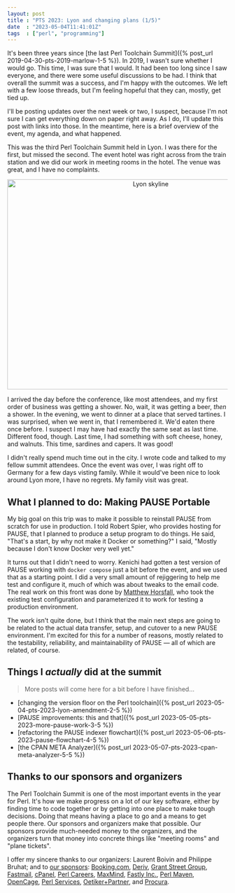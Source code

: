 ```yaml
---
layout: post
title : "PTS 2023: Lyon and changing plans (1/5)"
date  : "2023-05-04T11:41:01Z"
tags  : ["perl", "programming"]
---
```


It's been three years since [the last Perl Toolchain Summit]({% post_url
2019-04-30-pts-2019-marlow-1-5 %}).  In 2019, I wasn't sure whether I would go.
This time, I was sure that I would.  It had been too long since I saw everyone,
and there were some useful discussions to be had.  I think that overall the
summit was a success, and I'm happy with the outcomes.  We left with a few
loose threads, but I'm feeling hopeful that they can, mostly, get tied up.

I'll be posting updates over the next week or two, I suspect, because I'm not
sure I can get everything down on paper right away.  As I do, I'll update this
post with links into those.  In the meantime, here is a brief overview of the
event, my agenda, and what happened.

This was the third Perl Toolchain Summit held in Lyon.  I was there for the
first, but missed the second.  The event hotel was right across from the train
station and we did our work in meeting rooms in the hotel.  The venue was
great, and I have no complaints.

<center>
<a data-flickr-embed="true" href="https://www.flickr.com/photos/rjbs/52868599556/in/album-72177720307993761/" title="Lyon skyline"><img src="https://live.staticflickr.com/65535/52868599556_9513582b93_z.jpg" width="640" height="480" alt="Lyon skyline"/></a><script async src="//embedr.flickr.com/assets/client-code.js" charset="utf-8"></script>
</center>

I arrived the day before the conference, like most attendees, and my first
order of business was getting a shower.  No, wait, it was getting a beer,
*then* a shower.  In the evening, we went to dinner at a place that served
tartines.  I was surprised, when we went in, that I remembered it.  We'd eaten
there once before.  I suspect I may have had exactly the same seat as last
time.  Different food, though.  Last time, I had something with soft cheese,
honey, and walnuts.  This time, sardines and capers.  It was good!

I didn't really spend much time out in the city.  I wrote code and talked to my
fellow summit attendees.  Once the event was over, I was right off to Germany
for a few days visting family.  While it would've been nice to look around Lyon
more, I have no regrets.  My family visit was great.

## What I planned to do: Making PAUSE Portable

My big goal on this trip was to make it possible to reinstall PAUSE from
scratch for use in production.  I told Robert Spier, who provides hosting for
PAUSE, that I planned to produce a setup program to do things.  He said,
"That's a start, by why not make it Docker or something?"  I said, "Mostly
because I don't know Docker very well yet."

It turns out that I didn't need to worry.  Kenichi had gotten a test version of
PAUSE working with `docker compose` just a bit before the event, and we used
that as a starting point.  I did a very small amount of rejiggering to help me
test and configure it, much of which was about tweaks to the email code.  The
real work on this front was done by [Matthew
Horsfall](https://metacpan.org/author/WOLFSAGE), who took the existing test
configuration and parameterized it to work for testing a production
environment.

The work isn't quite done, but I think that the main next steps are going to be
related to the actual data transfer, setup, and cutover to a new PAUSE
environment.  I'm excited for this for a number of reasons, mostly related to
the testability, reliability, and maintainability of PAUSE — all of which are
related, of course.

## Things I *actually* did at the summit

> More posts will come here for a bit before I have finished…

* [changing the version floor on the Perl toolchain]({% post_url 2023-05-04-pts-2023-lyon-amendment-2-5 %})
* [PAUSE improvements: this and that]({% post_url 2023-05-05-pts-2023-more-pause-work-3-5 %})
* [refactoring the PAUSE indexer flowchart]({% post_url 2023-05-06-pts-2023-pause-flowchart-4-5 %})
* [the CPAN META Analyzer]({% post_url 2023-05-07-pts-2023-cpan-meta-analyzer-5-5 %})

## Thanks to our sponsors and organizers

The Perl Toolchain Summit is one of the most important events in the year for
Perl.  It's how we make progress on a lot of our key software, either by
finding time to code together or by getting into one place to make tough
decisions.  Doing that means having a place to go and a means to get people
there.  Our sponsors and organizers make that possible.  Our sponsors provide
much-needed money to the organizers, and the organizers turn that money into
concrete things like "meeting rooms" and "plane tickets".

I offer my sincere thanks to our organizers: Laurent Boivin and Philippe
Bruhat; and to [our
sponsors](http://perltoolchainsummit.org/pts2023/sponsors.html):
[Booking.com](https://www.booking.com), [Deriv](https://deriv.com), [Grant
Street Group](https://www.grantstreet.com),
[Fastmail](https://www.fastmail.com), [cPanel](https://cpanel.com), [Perl
Careers](https://perl.careers/), [MaxMind](https://www.maxmind.com/en/home),
[Fastly Inc.](https://fastly.com), [Perl Maven](https://perlmaven.com),
[OpenCage](https://opencagedata.com), [Perl
Services](https://www.perl-services.de),
[Oetiker+Partner](https://www.oetiker.ch), and
[Procura](https://www.procura.nl).

